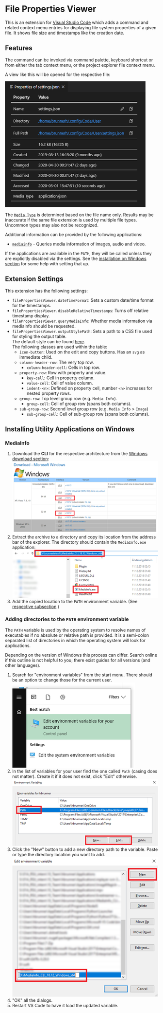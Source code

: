 # File Properties Viewer

This is an extension for [Visual Studio Code](https://code.visualstudio.com/) which adds a command and related context menu entries for displaying file system properties of a given file. It shows file size and timestamps like the creation date.

## Features

The command can be invoked via command palette, keyboard shortcut or from either the tab context menu, or the project explorer file context menu.

A view like this will be opened for the respective file:

![Example output](./readme-files/example.png)

The [`Media Type`](https://en.wikipedia.org/wiki/Media_type) is determined based on the file name only. Results may be inaccurate if the same file extension is used by multiple file types. Uncommon types may also not be recognized.

Additional information can be provided by the following applications:

- [`mediainfo`](https://mediaarea.net/en/MediaInfo) - Queries media information of images, audio and video.

If the applications are available in the `PATH`, they will be called unless they are explicitly disabled via the settings. See the [installation on Windows section](#installing-utility-applications-on-windows) for some help with setting that up.

## Extension Settings

This extension has the following settings:

- `filePropertiesViewer.dateTimeFormat`: Sets a custom date/time format for the timestamps.
- `filePropertiesViewer.disableRelativeTimestamps`: Turns off relative timestamp display. 
- `filePropertiesViewer.queryMediaInfo`: Whether media information via mediainfo should be requested.
- `filePropertiesViewer.outputStylePath`: Sets a path to a CSS file used for styling the output table.<br/>
    The default style can be found [here](./styles/default.css).<br/>
    The following classes are used within the table:
    - `icon-button`: Used on the edit and copy buttons. Has an `svg` as immediate child.
    - `column-header-row`: The very top row.
      - `column-header-cell`: Cells in top row.
    - `property-row`: Row with property and value.
      - `key-cell`: Cell in property column.
      - `value-cell`: Cell of value column.
      - `indent-<n>`: Defined on property cell, number `<n>` increases for nested property rows.
    - `group-row`: Top level group row (e.g. `Media Info`).
      - `group-cell`: Cell of group row (spans both columns).
    - `sub-group-row`: Second level group row (e.g. `Media Info` > `Image`)
      - `sub-group-cell`: Cell of sub-group row (spans both columns).

## Installing Utility Applications on Windows

### MediaInfo

1. Download the **CLI** for the respective architecture from the [Windows download section](https://mediaarea.net/en/MediaInfo/Download/Windows):<br/>
   ![MediaInfo download options](./readme-files/mediainfo-download.png)
2. Extract the archive to a directory and copy its location from the address bar of the explorer. The directory should contain the `MediaInfo.exe` application:<br/>
   ![Getting the MediaInfo path](./readme-files/mediainfo-get-path.png)
3. Add the copied location to the `PATH` environment variable. (See [respective subsection](#adding-directories-to-the-path-environment-variable).)

### Adding directories to the `PATH` environment variable

The `PATH` variable is used by the operating system to resolve names of executables if no absolute or relative path is provided. It is a semi-colon separated list of directories in which the operating system will look for applications.

Depending on the version of Windows this process can differ. Search online if this outline is not helpful to you; there exist guides for all versions (and other languages).

1. Search for "environment variables" from the start menu. There should be an option to change those for the current user.<br/>
   ![Control panel option for environment variables](./readme-files/path-env-settings.png)
2. In the list of variables for your user find the one called `Path` (casing does not matter). Create it if it does not exist, click "Edit" otherwise.<br/>
   ![Environment variables dialog](./readme-files/path-env-dialog.png)
3. Click the "New" button to add a new directory path to the variable. Paste or type the directory location you want to add.<br/>
   ![Path edit dialog](./readme-files/path-env-edit-path.png)
4. "OK" all the dialogs.
5. Restart VS Code to have it load the updated variable.